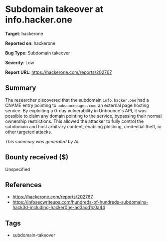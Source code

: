 # Subdomain takeover at info.hacker.one

**Target**: hackerone

**Reported on**: hackerone

**Bug Type**: Subdomain takeover

**Severity**: Low

**Report URL**: https://hackerone.com/reports/202767

## Summary
The researcher discovered that the subdomain `info.hacker.one` had a CNAME entry pointing to `unbouncepages.com`, an external page hosting service.
By exploiting a 0-day vulnerability in Unbounce's API, it was possible to claim any domain pointing to the service, bypassing their normal ownership restrictions.
This allowed the attacker to fully control the subdomain and host arbitrary content, enabling phishing, credential theft, or other targeted attacks.

_This summary was generated by AI._

## Bounty received ($)
Unspecified

## References
- https://hackerone.com/reports/202767
- https://infosecwriteups.com/hundreds-of-hundreds-subdomains-hack3d-including-hacker0ne-ad3acd1c0a44
## Tags
- subdomain-takeover
